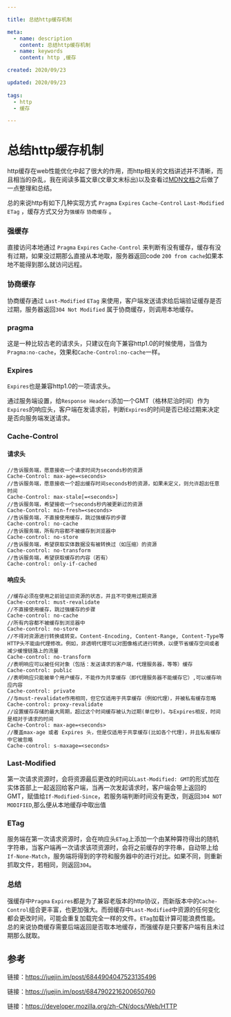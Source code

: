 ```yaml
---

title: 总结http缓存机制

meta:
  - name: description
    content: 总结http缓存机制
  - name: keywords
    content: http ,缓存 

created: 2020/09/23

updated: 2020/09/23
 
tags:
  - http
  - 缓存

---
```

# 总结http缓存机制

http缓存在web性能优化中起了很大的作用，而http相关的文档讲述并不清晰，而且相当的杂乱，我在阅读多篇文章(文章文末标出)以及查看过[MDN文档](https://developer.mozilla.org/zh-CN/docs/Web/HTTP)之后做了一点整理和总结。

总的来说http有如下几种实现方式 `Pragma` `Expires` `Cache-Control` `Last-Modified` `ETag` ，缓存方式又分为`强缓存` `协商缓存` 。

### 强缓存

直接访问本地通过 `Pragma` `Expires` `Cache-Control` 来判断有没有缓存，缓存有没有过期，如果没过期那么直接从本地取，服务器返回code `200 from cache`如果本地不能得到那么就访问远程。

### 协商缓存

协商缓存通过 `Last-Modified` `ETag` 来使用，客户端发送请求给后端验证缓存是否过期，服务器返回`304 Not Modified` 属于协商缓存，则调用本地缓存。

### pragma

这是一种比较古老的请求头，只建议在向下兼容http1.0的时候使用，当值为`Pragma:no-cache`，效果和`Cache-Control:no-cache`一样。

### Expires

`Expires`也是兼容http1.0的一项请求头。

通过服务端设置，给`Response Headers`添加一个GMT（格林尼治时间）作为`Expires`的响应头，客户端在发请求前，判断`Expires`的时间是否已经过期来决定是否向服务端发送请求。

### Cache-Control

#### 请求头

```
//告诉服务端，愿意接收一个请求时间为seconds秒的资源
Cache-Control: max-age=<seconds>
//告诉服务端，愿意接收一个超出缓存时间seconds秒的资源，如果未定义，则允许超出任意时间
Cache-Control: max-stale[=<seconds>]
//告诉服务端，希望接收一个seconds秒内被更新过的资源
Cache-Control: min-fresh=<seconds>
//告诉服务端，不直接使用缓存，跳过强缓存的步骤
Cache-control: no-cache
//告诉服务端，所有内容都不被缓存到浏览器中
Cache-control: no-store
//告诉服务端，希望获取实体数据没有被转换过（如压缩）的资源
Cache-control: no-transform
//告诉服务端，希望获取缓存的内容（若有）
Cache-control: only-if-cached
```

#### 响应头

```
//缓存必须在使用之前验证旧资源的状态，并且不可使用过期资源
Cache-control: must-revalidate
//不直接使用缓存，跳过强缓存的步骤
Cache-control: no-cache
//所有内容都不被缓存到浏览器中
Cache-control: no-store
//不得对资源进行转换或转变。Content-Encoding, Content-Range, Content-Type等HTTP头不能由代理修改。例如，非透明代理可以对图像格式进行转换，以便节省缓存空间或者减少缓慢链路上的流量
Cache-control: no-transform
//表明响应可以被任何对象（包括：发送请求的客户端，代理服务器，等等）缓存
Cache-control: public
//表明响应只能被单个用户缓存，不能作为共享缓存（即代理服务器不能缓存它）,可以缓存响应内容
Cache-control: private
//与must-revalidate作用相同，但它仅适用于共享缓存（例如代理），并被私有缓存忽略
Cache-control: proxy-revalidate
//设置缓存存储的最大周期，超过这个时间缓存被认为过期(单位秒)。与Expires相反，时间是相对于请求的时间
Cache-Control: max-age=<seconds>
//覆盖max-age 或者 Expires 头，但是仅适用于共享缓存(比如各个代理)，并且私有缓存中它被忽略
Cache-control: s-maxage=<seconds>
```



### Last-Modified

第一次请求资源时，会将资源最后更改的时间以`Last-Modified: GMT`的形式加在实体首部上一起返回给客户端，当再一次发起请求时，客户端会带上返回的GMT，赋值给`If-Modified-Since`，若服务端判断时间没有更改，则返回`304 NOT MODIFIED`,那么便从本地缓存中取出值

### ETag

服务端在第一次请求资源时，会在响应头`ETag`上添加一个由某种算符得出的随机字符串，当客户端再一次请求该项资源时，会将之前缓存的字符串，自动带上给`If-None-Match`，服务端将得到的字符和服务器中的进行对比。如果不同，则重新抓取文件，若相同，则返回`304`。

### 总结

强缓存中`Pragma` `Expires`都是为了兼容老版本的http协议，而新版本中的`Cache-Control`组合更丰富，也更加强大。而弱缓存中`Last-Modified`中资源的任何变化都会更改时间，可能会重复加载完全一样的文件。`ETag`加载计算可能浪费性能。总的来说协商缓存需要后端返回是否取本地缓存，而强缓存是只要客户端有且未过期那么就取。

## 参考

链接：https://juejin.im/post/6844904047523135496

链接：https://juejin.im/post/6847902216200650760

链接：https://developer.mozilla.org/zh-CN/docs/Web/HTTP
